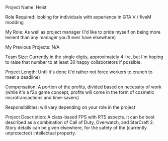 Project Name: Heist

Role Required: looking for individuals with experience in GTA V / fiveM modding

My Role: As well as project manager (I'd like to pride myself on being more lenient than any manager you'll ever have elsewhere)

My Previous Projects: N/A

Team Size: Currently in the single digits, approximately 4 iirc, but I'm hoping to raise that number to at least 30 happy collaborators if possible.

Project Length: Until it's done (I'd rather not force workers to crunch to meet a deadline)

Compensation: A portion of the profits, divided based on necessity of work (while it's a f2p game concept, profits will come in the form of cosmetic microtransactions and time-savers)

Responsibilities: will vary depending on your role in the project

Project Description: A class-based FPS with RTS aspects. it can be best described as a combination of Call of Duty, Overwatch, and StarCraft 2. Story details can be given elsewhere, for the safety of the (currently unprotected) intellectual property.